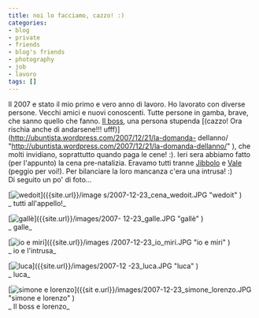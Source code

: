 ```yaml
---
title: noi lo facciamo, cazzo! :)
categories:
- blog
- private
- friends
- blog's friends
- photography
- job
- lavoro
tags: []
---
```

Il 2007 e stato il mio primo e vero anno di lavoro. Ho lavorato con diverse
persone. Vecchi amici e nuovi conoscenti. Tutte persone in gamba, brave, che
sanno quello che fanno. [Il boss](http://www.ubuntista.it
"http://www.ubuntista.it" ), una persona stupenda [(cazzo! Ora rischia anche
di andarsene!!! ufff)](http://ubuntista.wordpress.com/2007/12/21/la-domanda-
dellanno/ "http://ubuntista.wordpress.com/2007/12/21/la-domanda-dellanno/" ),
che molti invidiano, soprattutto quando paga le cene! :). Ieri sera abbiamo
fatto (per l'appunto) la cena pre-natalizia. Eravamo tutti tranne
[Jibbolo](http://hukk.netsons.org/ "http://hukk.netsons.org/" ) e
[Vale](http://fioredaprile.netsons.org/ "http://fioredaprile.netsons.org/" )
(peggio per voi!). Per bilanciare la loro mancanza c'era una intrusa! :)  
Di seguito un po' di foto...

[![wedoit]({{site.url}}/images/2007-12-23_cena_wedoit.JPG)]({{site.url}}/image
s/2007-12-23_cena_wedoit.JPG "wedoit" )  
_ tutti all'appello!_  



[![gallè]({{site.url}}/images/2007-12-23_galle.JPG)]({{site.url}}/images/2007-
12-23_galle.JPG "gallè" )  
_ galle_  



[![io e miri]({{site.url}}/images/2007-12-23_io_miri.JPG)]({{site.url}}/images
/2007-12-23_io_miri.JPG "io e miri" )  
_ io e l'intrusa_  



[![luca]({{site.url}}/images/2007-12-23_luca.JPG)]({{site.url}}/images/2007-12
-23_luca.JPG "luca" )  
_ luca_  



[![simone e lorenzo]({{site.url}}/images/2007-12-23_simone_lorenzo.JPG)]({{sit
e.url}}/images/2007-12-23_simone_lorenzo.JPG "simone e lorenzo" )  
_ Il boss e lorenzo_  


